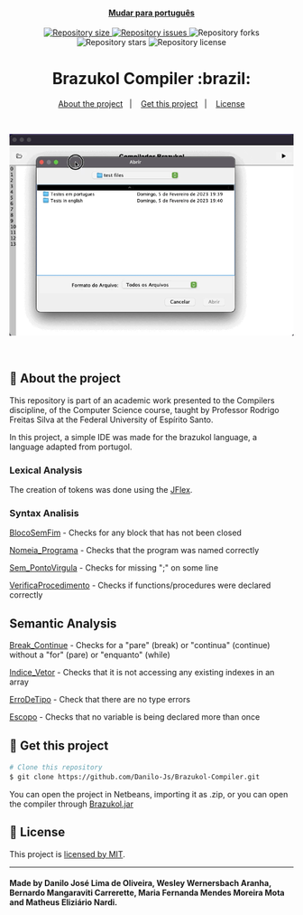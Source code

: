 <h4 align="center">

  [Mudar para português](README_ptbr.md)

</h4>

<p align="center">
  <a href="https://img.shields.io/github/repo-size/Danilo-Js/Brazukol-Compiler/commits/master">
    <img alt="Repository size" src="https://img.shields.io/github/repo-size/Danilo-Js/Brazukol-Compiler">
  </a>

  <a href="https://img.shields.io/github/issues/Danilo-Js/Brazukol-Compiler/issues">
    <img alt="Repository issues" src="https://img.shields.io/github/issues/Danilo-Js/Brazukol-Compiler">
  </a>
  
  <img alt="Repository forks" src="https://img.shields.io/github/forks/Danilo-Js/Brazukol-Compiler">
  
  <img alt="Repository stars" src="https://img.shields.io/github/stars/Danilo-Js/Brazukol-Compiler">
  
  <img alt="Repository license" src="https://img.shields.io/github/license/Danilo-Js/Brazukol-Compiler">
  
</p>

<h1 align="center">
   Brazukol Compiler :brazil:
</h1>

<p align="center" direction="row">
  <a href="#rocket-about-the-project">About the project</a>&nbsp;&nbsp;&nbsp;|&nbsp;&nbsp;&nbsp;
  <a href="#busts_in_silhouette-get-this-project">Get this project</a>&nbsp;&nbsp;&nbsp;|&nbsp;&nbsp;&nbsp;
  <a href="#memo-license">License</a>
</p>

</br>

<p align="center">
  <img alt="Web" src="./assets/readmeGifs/usage.gif">
</p>

</br>

## :rocket: About the project
This repository is part of an academic work presented to the Compilers discipline, of the Computer Science course, taught by Professor Rodrigo Freitas Silva at the Federal University of Espírito Santo.

In this project, a simple IDE was made for the brazukol language, a language adapted from portugol.

### Lexical Analysis
The creation of tokens was done using the [JFlex](https://www.jflex.de/manual.html).

### Syntax Analisis
[BlocoSemFim](src/main/java/com/ufes/compilador/Syntatic/BlocoSemFim.java) - Checks for any block that has not been closed

[Nomeia_Programa](src/main/java/com/ufes/compilador/Syntatic/Nomeia_Programa.java) - Checks that the program was named correctly

[Sem_PontoVirgula](src/main/java/com/ufes/compilador/Syntatic/Sem_PontoVirgula.java) - Checks for missing ";" on some line

[VerificaProcedimento](src/main/java/com/ufes/compilador/Syntatic/VerificaProcedimento.java) - Checks if functions/procedures were declared correctly

## Semantic Analysis
[Break_Continue](src/main/java/com/ufes/compilador/Semantic/Break_Continue.java) - Checks for a "pare" (break) or "continua" (continue) without a "for" (pare) or "enquanto" (while)

[Indice_Vetor](src/main/java/com/ufes/compilador/Semantic/Indice_Vetor.java) - Checks that it is not accessing any existing indexes in an array

[ErroDeTipo](src/main/java/com/ufes/compilador/Semantic/ErroDeTipo.java) - Check that there are no type errors

[Escopo](src/main/java/com/ufes/compilador/Semantic/Escopo.java) - Checks that no variable is being declared more than once

## :busts_in_silhouette: Get this project

```bash
# Clone this repository
$ git clone https://github.com/Danilo-Js/Brazukol-Compiler.git
```

You can open the project in Netbeans, importing it as .zip, or you can open the compiler through [Brazukol.jar](Brazukol.jar)

## :memo: License
This project is [licensed by MIT](https://github.com/Danilo-Js/Biblioteca-Virtual/blob/master/LICENSE).

---

#### Made by Danilo José Lima de Oliveira, Wesley Wernersbach Aranha, Bernardo Mangaraviti Carrerette, Maria Fernanda Mendes Moreira Mota and Matheus Eliziário Nardi.
